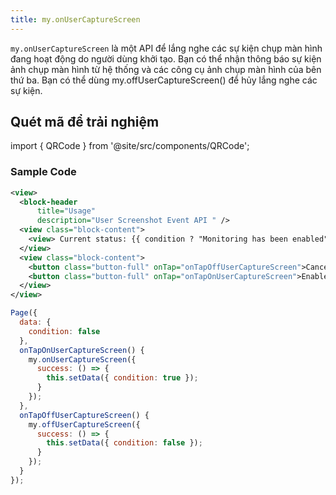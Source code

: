 ```yaml
---
title: my.onUserCaptureScreen
---
```


`my.onUserCaptureScreen` là một API để lắng nghe các sự kiện chụp màn hình đang hoạt động do người dùng khởi tạo. Bạn có thể nhận thông báo sự kiện ảnh chụp màn hình từ hệ thống và các công cụ ảnh chụp màn hình của bên thứ ba. Bạn có thể dùng my.offUserCaptureScreen() để hủy lắng nghe các sự kiện.

## Quét mã để trải nghiệm

import { QRCode } from '@site/src/components/QRCode';

<QRCode page="pages/api/user-screenshot-event/index" />

### Sample Code

```xml
<view>
  <block-header
      title="Usage"
      description="User Screenshot Event API " />
  <view class="block-content">
    <view> Current status: {{ condition ? "Monitoring has been enabled" : 'Monitoring has been canceled' }} </view>
  </view>
  <view class="block-content">
    <button class="button-full" onTap="onTapOffUserCaptureScreen">Cancel listening for screen events</button>
    <button class="button-full" onTap="onTapOnUserCaptureScreen">Enable listening for screen events</button>
  </view>
</view>
```

```js
Page({
  data: {
    condition: false
  },
  onTapOnUserCaptureScreen() {
    my.onUserCaptureScreen({
      success: () => {
        this.setData({ condition: true });
      }
    });
  },
  onTapOffUserCaptureScreen() {
    my.offUserCaptureScreen({
      success: () => {
        this.setData({ condition: false });
      }
    });
  }
});
```

